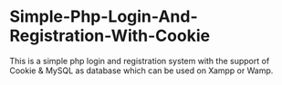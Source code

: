 # Simple-Php-Login-And-Registration-With-Cookie
This is a simple php login and registration system with the support of Cookie &amp; MySQL as database which can be used on Xampp or Wamp.
